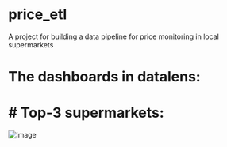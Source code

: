 # price_etl
A project for building a data pipeline for price monitoring in local supermarkets

# The dashboards in datalens:

# # Top-3 supermarkets:
![image](https://github.com/user-attachments/assets/0f323880-a82e-4c3e-82f3-de629896e578)
